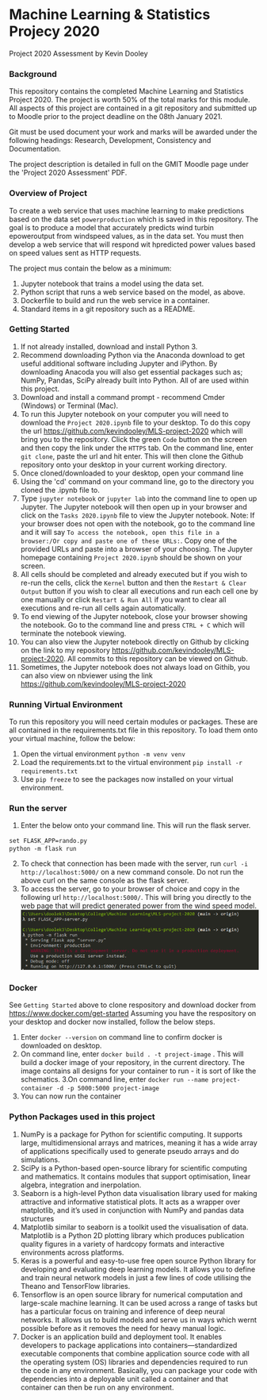 # Machine Learning & Statistics Projecy 2020
Project 2020 Assessment by Kevin Dooley

### Background
This repository contains the completed Machine Learning and Statistics Project 2020. The project is worth 50% of the total marks for this module. All aspects of this project are contained in a git repository and submitted up to Moodle prior to the project deadline on the 08th January 2021.

Git must be used document your work and marks will be awarded under the following headings: Research, Development, Consistency and Documentation.

The project description is detailed in full on the GMIT Moodle page under the 'Project 2020 Assessment' PDF.

### Overview of Project
To create a web service that uses machine learning to make predictions based on the data set `powerproduction` which is saved in this repository.  The goal is to produce a model that accurately predicts wind turbin epoweroutput from windspeed values, as in the data set.  You must then develop a web service that will respond wit hpredicted power values based on speed values sent as HTTP requests.

The project mus contain the below as a minimum:
1. Jupyter  notebook  that  trains  a  model  using  the  data  set.
2. Python script that runs a web service based on the model, as above.
3. Dockerfile to build and run the web service in a container.
4. Standard items in a git repository such as a README.


### Getting Started
1. If not already installed, download and install Python 3.
2. Recommend downloading Python via the Anaconda download to get useful additional software including Jupyter and iPython. By downloading Anacoda you will also get essential packages such as; NumPy, Pandas, SciPy already built into Python. All of are used within this project.
3. Download and install a command prompt - recommend Cmder (Windows) or Terminal (Mac).
4. To run this Jupyter notebook on your computer you will need to download the `Project 2020.ipynb` file to your desktop. To do this copy the url https://github.com/kevindooley/MLS-project-2020 which will bring you to the repository. Click the green `Code` button on the screen and then copy the link under the `HTTPS` tab. On the command line, enter `git clone`, paste the url and hit enter. This will then clone the Github repository onto your desktop in your current working directory. 
5. Once cloned/downloaded to your desktop, open your command line
6. Using the 'cd' command on your command line, go to the directory you cloned the .ipynb file to.
7. Type `jupyter notebook` or `jupyter lab` into the command line to open up Jupyter. The Jupyter notebook will then open up in your browser and click on the `Tasks 2020.ipynb` file to view the Jupyter notebook. Note: If your browser does not open with the notebook, go to the command line and it will say `To access the notebook, open this file in a browser:/Or copy and paste one of these URLs:`. Copy one of the provided URLs and paste into a browser of your choosing. The Jupyter homepage containing `Project 2020.ipynb` should be shown on your screen. 
8. All cells should be completed and already executed but if you wish to re-run the cells, click the `Kernel` button and then the `Restart & Clear Output` button if you wish to clear all executions and run each cell one by one manually or click `Restart & Run All` if you want to clear all executions and re-run all cells again automatically.
9. To end viewing of the Jupyter notebook, close your browser showing the notebook. Go to the command line and press `CTRL + C` which will terminate the notebook viewing. 
9. You can also view the Jupyter notebook directly on Github by clicking on the link to my repository https://github.com/kevindooley/MLS-project-2020. All commits to this repository can be viewed on Github.
10. Sometimes, the Jupyter notebook does not always load on Githib, you can also view on nbviewer using the link https://github.com/kevindooley/MLS-project-2020

### Running Virtual Environment
To run this repository you will need certain modules or packages. These are all contained in the requirements.txt file in this repository. To load them onto your virtual machine, follow the below:
1. Open the virtual environment `python -m venv venv`
2. Load the requirements.txt to the virtual environment `pip install -r requirements.txt`
3. Use `pip freeze` to see the packages now installed on your virtual environment.

### Run the server
1. Enter the below onto your command line. This will run the flask server.
```
set FLASK_APP=rando.py
python -m flask run
```
2. To check that connection has been made with the server, run `curl -i http://localhost:5000/` on a new command console. Do not run the above curl on the same console as the flask server. 
3. To access the server, go to your browser of choice and copy in the following url `http://localhost:5000/`. This will bring you directly to the web page that will predict generated power from the wind speed model.
![](flask.png)

### Docker
See `Getting Started` above to clone respository and download docker from https://www.docker.com/get-started
Assuming you have the respository on your desktop and docker now installed, follow the below steps.

1. Enter `docker --version` on command line to confirm docker is downloaded on desktop.
2. On command line, enter `docker build . -t project-image` . This will build a docker image of your repository, in the current directory. The image contains all designs for your container to run - it is sort of like the schematics.
3.On command line, enter `docker run --name project-container -d -p 5000:5000 project-image` 
4. You can now run the container

### Python Packages used in this project
1. NumPy is a package for Python for scientific computing. It supports large, multidimensional arrays and matrices, meaning it has a wide array of applications specifically used to generate pseudo arrays and do simulations. 
2. SciPy is a Python-based open-source library for scientific computing and mathematics. It contains modules that support optimisation, linear algebra, integration and inerpolation. 
3. Seaborn is a high-level Python data visualisation library used for making attractive and informative statistical plots. It acts as a wrapper over matplotlib, and it’s used in conjunction with NumPy and pandas data structures
4. Matplotlib similar to seaborn is a toolkit used the visualisation of data. Matplotlib is a Python 2D plotting library which produces publication quality figures in a variety of hardcopy formats and interactive environments across platforms.
5. Keras  is a powerful and easy-to-use free open source Python library for developing and evaluating deep learning models. It allows you to define and train neural network models in just a few lines of code utilising the Theano and TensorFlow libraries.
6. Tensorflow is an open source library for numerical computation and large-scale machine learning. It can be used across a range of tasks but has a particular focus on training and inference of deep neural networks. It allows us to build models and serve us in ways which wernt possible before as it removes the need for heavy manual logic.
7. Docker is an application build and deployment tool. It enables developers to package applications into containers—standardized executable components that combine application source code with all the operating system (OS) libraries and dependencies required to run the code in any environment. Basically, you can package your code with dependencies into a deployable unit called a container and that container can then be run on any environment. 
